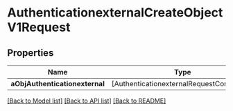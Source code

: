 # AuthenticationexternalCreateObjectV1Request

## Properties
Name | Type | Description | Notes
------------ | ------------- | ------------- | -------------
**aObjAuthenticationexternal** | [AuthenticationexternalRequestCompound] |  | 

[[Back to Model list]](../README.md#documentation-for-models) [[Back to API list]](../README.md#documentation-for-api-endpoints) [[Back to README]](../README.md)


